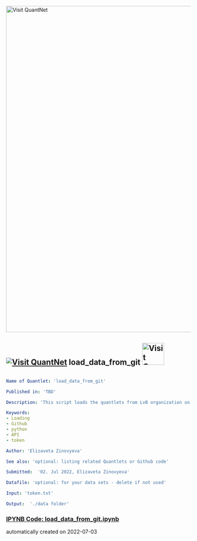[<img src="https://github.com/QuantLet/Styleguide-and-FAQ/blob/master/pictures/banner.png" width="888" alt="Visit QuantNet">](http://quantlet.de/)

## [<img src="https://github.com/QuantLet/Styleguide-and-FAQ/blob/master/pictures/qloqo.png" alt="Visit QuantNet">](http://quantlet.de/) **load_data_from_git** [<img src="https://github.com/QuantLet/Styleguide-and-FAQ/blob/master/pictures/QN2.png" width="60" alt="Visit QuantNet 2.0">](http://quantlet.de/)

```yaml

Name of Quantlet: 'load_data_from_git'

Published in: 'TBD'

Description: 'This script loads the quantlets from LvB organization on Github. You need to provide your API token a token.txt file'

Keywords:
- Loading
- Github
- python
- API
- token

Author: 'Elizaveta Zinovyeva'

See also: 'optional: listing related Quantlets or Github code'

Submitted:  '02. Jul 2022, Elizaveta Zinovyeva'

Datafile: 'optional: for your data sets - delete if not used'

Input: 'token.txt'

Output:  './data folder'
```

### [IPYNB Code: load_data_from_git.ipynb](load_data_from_git.ipynb)


automatically created on 2022-07-03